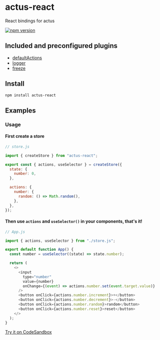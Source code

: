 # actus-react

React bindings for actus

[![npm version](https://img.shields.io/npm/v/actus-react.svg?style=flat-square)](https://www.npmjs.com/package/actus-react)

## Included and preconfigured plugins

- [defaultActions](https://github.com/EvgenyOrekhov/actus/tree/master/packages/actus/src/plugins/defaultActions)
- [logger](https://github.com/EvgenyOrekhov/actus/tree/master/packages/actus/src/plugins/logger)
- [freeze](https://github.com/EvgenyOrekhov/actus/tree/master/packages/actus/src/plugins/freeze)

## Install

```sh
npm install actus-react
```

## Examples

### Usage

#### First create a store

```js
// store.js

import { createStore } from "actus-react";

export const { actions, useSelector } = createStore({
  state: {
    number: 0,
  },

  actions: {
    number: {
      random: () => Math.random(),
    },
  },
});
```

#### Then use `actions` and `useSelector()` in your components, that's it!

```js
// App.js

import { actions, useSelector } from "./store.js";

export default function App() {
  const number = useSelector((state) => state.number);

  return (
    <>
      <input
        type="number"
        value={number}
        onChange={(event) => actions.number.set(event.target.value)}
      />
      <button onClick={actions.number.increment}>+</button>
      <button onClick={actions.number.decrement}>-</button>
      <button onClick={actions.number.random}>random</button>
      <button onClick={actions.number.reset}>reset</button>
    </>
  );
}
```

[Try it on CodeSandbox](https://codesandbox.io/s/actus-react-counter-app-example-3ixtu)
